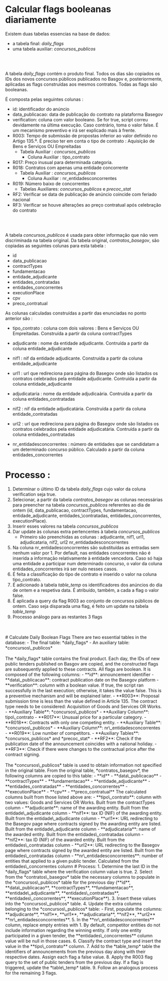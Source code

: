 # Calcular flags booleanas diariamente 

Existem duas tabelas essencias na base de dados: 

- a tabela final: *daily_flags*
- uma tabela auxiliar: *concursos\_publicos*


<br>
<br>


A tabela *daily_flags* contém o produto final. Todos os dias são copiados os IDs dos novos concursos públicos publicados no Basgov e, posteriormente, aplicadas as flags construídas aos mesmos contratos. Todas as flags são booleanas. 

É composta pelas seguintes colunas : 

- id: identificador do anúncio
- data\_publicacao: data de publicação do contrato na plataforma Basegov
- verification: coluna com valor booleano. Se for true, script correu devidamente na última execução. Caso contrário, toma o valor false. É um mecanismo preventivo e irá ser explicado mais à frente. 
- R003: Tempo de submissão de propostas inferior ao valor definido no Artigo 135.º. É preciso ter em conta o tipo de contrato : Aquisição de Bens e Serviços OU Empreitadas
    - Tabela Auxiliar : *concursos\_publicos*
        - Coluna Auxiliar : tipo\_contrato
- R017: Preço inusual para determinada categoria. 
- R018: Contratos com apenas uma entidade concorrente
    - Tabela Auxiliar : *concursos\_publicos*
        - Coluna Auxiliar : nr\_entidadesconcorrentes
- R019: Número baixo de concorrentes
    - Tabelas Auxiliares: *concursos_publicos* e *precoc_stat*
- RF2: Verificar se data de publicação de anúncio coincide com feriado nacional
- RF3: Verificar se houve alterações ao preço contratual após celebração do contrato


<br>
<br>


A tabela *concursos\_publicos* é usada para obter informação que não vem discriminada na tabela original. Da tabela original, *contratos_basegov*, são copiadas as seguintes colunas para esta tabela : 

- id
- data\_publicacao
- contractTypes
- fundamentacao
- entidade_adjudicante
- entidades_contratadas
- entidades_concorrentes
- executionPlace
- cpv
- preco_contratual


As colunas calculadas construídas a partir das enunciadas no ponto anterior são :

- tipo\_contrato : coluna com dois valores : Bens e Serviços OU Empreitadas. Construída a partir da coluna contractTypes
- adjudicante : nome da entidade adjudicante. Contruída a partir da coluna entidade\_adjudicante
- nif1 : nif da entidade adjudicante. Construída a partir da coluna entidade\_adjudicante
- url1 : url que redireciona para página do Basegov onde são listados os contratos celebrados pela entidade adjudicante. Contruída a partir da coluna entidade\_adjudicante

- adjudicataria : nome da entidade adjudicaária. Contruída a partir da coluna entidades\_contratadas
- nif2 : nif da entidade adjudicatária. Construída a partir da coluna entidade\_contratadas
- url2 : url que redireciona para página do Basegov onde são listados os contratos celebrados pela entidade adjudicatária. Contruída a partir da coluna entidades\_contratadas
- nr\_entidadesconcorrentes : número de entidades que se candidatam a um determinado concurso público. Calculado a partir da coluna entidades\_concorrentes



# Processo : 

1. Determinar o último ID da tabela *daily_flags* cujo valor da coluna verification seja true.  
2. Selecionar, a partir da tabela *contratos\_basegov* as colunas necessárias para preencher na tabela *concursos\_publicos* referentes ao dia de ontem (id, data\_publicacao, contractTypes, fundamentacao, entidade\_adjudicante, entidades_\contratadas, entidades\_concorrentes, executionPlace). 
3. Inserir esses valores na tabela *concursos\_publicos*
4. Dar update às colunas extra pertencentes à tabela *concursos\_publicos*
    - Primeiro são preenchidas as colunas : adjudicante, nif1, url1, adjudicataria, nif2, url2 nr\_entidadadesconcorrentes
5. Na coluna nr\_entidadesconcorrentes são substituídas as entradas sem nenhum valor por 1. Por default, nas entidades concorrentes não é inserida a informação relativamente à entidade vencedora. Caso só haja uma entidade a participar num determinado concurso, o valor da coluna entidades\_concorrentes irá ser nulo nesses casos. 
6. É feita a classificação do tipo de contrato e inserido o valor na coluna tipo\_contrato.
7. É adicionado à tabela *table_temp* os identificadores dos anúncios do dia de ontem e a respetiva data. É atribuído, também, a cada a flag o valor false. 
8. É aplicada a query da flag R003 ao conjunto de concursos públicos de ontem. Caso seja disparada uma flag, é feito um update na tabela *table\_temp*
9. Processo análogo para as restantes 3 flags


<br>
<br>

<!--- O cronjob é definido da seguinte forma: 

```
$ crontab -e 

# inserir este comando
0 9 * * * /home/francisco/MECAD/COMP/comp/bin/python3 /home/francisco/MECAD/2º\ Ano/Estágio/forcera/scripts/cron_jobs/daily_ids.py
```
---!>



# Calculate Daily Boolean Flags

There are two essential tables in the database:

- The final table: *daily_flags*
- An auxiliary table: *concursos\_publicos*


<br>
<br>


The *daily_flags* table contains the final product. Each day, the IDs of new public tenders published on Basgov are copied, and the constructed flags are subsequently applied to these contracts. All flags are boolean.

It is composed of the following columns:

- **id**: announcement identifier
- **data\_publicacao**: contract publication date on the Basegov platform
- **verification**: column with a boolean value. If true, the script ran successfully in the last execution; otherwise, it takes the value false. This is a preventive mechanism and will be explained later.
- **R003**: Proposal submission time is less than the value defined in Article 135. The contract type needs to be considered: Acquisition of Goods and Services OR Works.
    - **Auxiliary Table**: *concursos\_publicos*
        - **Auxiliary Column**: tipo\_contrato
- **R017**: Unusual price for a particular category.
- **R018**: Contracts with only one competing entity.
    - **Auxiliary Table**: *concursos\_publicos*
        - **Auxiliary Column**: nr\_entidadesconcorrentes
- **R019**: Low number of competitors.
    - **Auxiliary Tables**: *concursos_publicos* and *precoc_stat*
- **RF2**: Check if the publication date of the announcement coincides with a national holiday.
- **RF3**: Check if there were changes to the contractual price after the contract signing.


<br>
<br>


The *concursos\_publicos* table is used to obtain information not specified in the original table. From the original table, *contratos_basegov*, the following columns are copied to this table:

- **id**
- **data\_publicacao**
- **contractTypes**
- **fundamentacao**
- **entidade_adjudicante**
- **entidades_contratadas**
- **entidades_concorrentes**
- **executionPlace**
- **cpv**
- **preco_contratual**


The calculated columns built from those listed above are:

- **tipo\_contrato**: column with two values: Goods and Services OR Works. Built from the contractTypes column
- **adjudicante**: name of the awarding entity. Built from the entidade\_adjudicante column
- **nif1**: tax ID (NIF) of the awarding entity. Built from the entidade\_adjudicante column
- **url1**: URL redirecting to the Basegov page where contracts signed by the awarding entity are listed. Built from the entidade\_adjudicante column

- **adjudicataria**: name of the awarded entity. Built from the entidades\_contratadas column
- **nif2**: tax ID (NIF) of the awarded entity. Built from the entidades\_contratadas column
- **url2**: URL redirecting to the Basegov page where contracts signed by the awarded entity are listed. Built from the entidades\_contratadas column
- **nr\_entidadesconcorrentes**: number of entities that applied to a given public tender. Calculated from the entidades\_concorrentes column



# Process:

1. Determine the last ID in the *daily_flags* table where the verification column value is true.
2. Select from the *contratos\_basegov* table the necessary columns to populate in the *concursos\_publicos* table for the previous day (**id**, **data\_publicacao**, **contractTypes**, **fundamentacao**, **entidade\_adjudicante**, **entidades\_contratadas**, **entidades\_concorrentes**, **executionPlace**).
3. Insert these values into the *concursos\_publicos* table.
4. Update the extra columns belonging to the *concursos\_publicos* table:
    - First, populate the columns: **adjudicante**, **nif1**, **url1**, **adjudicataria**, **nif2**, **url2** **nr\_entidadesconcorrentes**.
5. In the **nr\_entidadesconcorrentes** column, replace empty entries with 1. By default, competitor entities do not include information regarding the winning entity. If only one entity participated in a given tender, the **entidades\_concorrentes** column value will be null in those cases.
6. Classify the contract type and insert the value in the **tipo\_contrato** column.
7. Add to the *table_temp* table the identifiers of announcements from the previous day along with their respective dates. Assign each flag a false value.
8. Apply the R003 flag query to the set of public tenders from the previous day. If a flag is triggered, update the *table\_temp* table.
9. Follow an analogous process for the remaining 3 flags.
